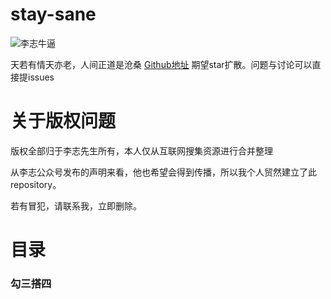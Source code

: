 # stay-sane

![李志牛逼](https://camo.githubusercontent.com/fdc0f968a1c72a33c9022032d7859d9a216e8b68/68747470733a2f2f732e6d786d63646e2e6e65742f696d616765732d73746f726167652f616c62756d732f332f342f362f322f392f372f32363739323634335f3830305f3830302e6a7067)

天若有情天亦老，人间正道是沧桑
[Github地址](https://github.com/yuhuo321/stay-sane/) 期望star扩散。问题与讨论可以直接提issues


# 关于版权问题

版权全部归于李志先生所有，本人仅从互联网搜集资源进行合并整理

从李志公众号发布的声明来看，他也希望会得到传播，所以我个人贸然建立了此repository。

若有冒犯，请联系我，立即删除。


# 目录

### 勾三搭四